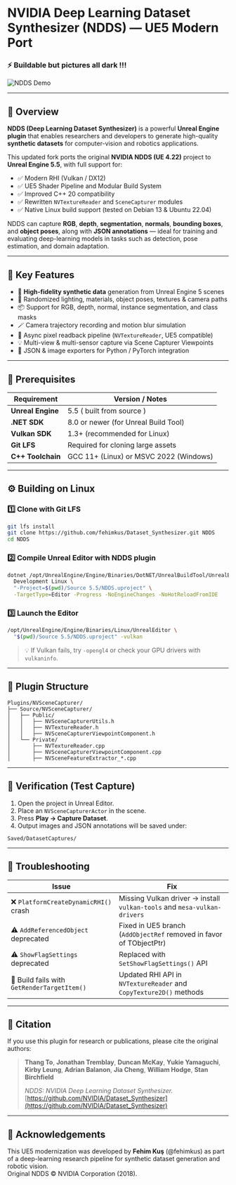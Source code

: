 # NVIDIA Deep Learning Dataset Synthesizer (NDDS) — **UE5 Modern Port**
### ⚡ Buildable but pictures all dark !!!

![NDDS Demo](./NDDSIntro.png)

---

## 🚀 Overview

**NDDS (Deep Learning Dataset Synthesizer)** is a powerful **Unreal Engine plugin** that enables researchers and developers to generate high-quality **synthetic datasets** for computer-vision and robotics applications.  

This updated fork ports the original **NVIDIA NDDS (UE 4.22)** project to **Unreal Engine 5.5**, with full support for:

- ✅ Modern RHI (Vulkan / DX12)  
- ✅ UE5 Shader Pipeline and Modular Build System  
- ✅ Improved C++ 20 compatibility  
- ✅ Rewritten `NVTextureReader` and `SceneCapturer` modules  
- ✅ Native Linux build support (tested on Debian 13 & Ubuntu 22.04)  

NDDS can capture **RGB**, **depth**, **segmentation**, **normals**, **bounding boxes**, and **object poses**, along with **JSON annotations** — ideal for training and evaluating deep-learning models in tasks such as detection, pose estimation, and domain adaptation.

---

## 🧠 Key Features

- 🎥 **High-fidelity synthetic data** generation from Unreal Engine 5 scenes  
- 🧩 Randomized lighting, materials, object poses, textures & camera paths  
- 📦 Support for RGB, depth, normal, instance segmentation, and class masks  
- 🪄 Camera trajectory recording and motion blur simulation  
- 🔁 Async pixel readback pipeline (`NVTextureReader`, UE5 compatible)  
- 💡 Multi-view & multi-sensor capture via Scene Capturer Viewpoints  
- 🧰 JSON & image exporters for Python / PyTorch integration  

---

## 🧩 Prerequisites

| Requirement | Version / Notes |
|--------------|----------------|
| **Unreal Engine** | 5.5 ( built from source ) |
| **.NET SDK** | 8.0 or newer (for Unreal Build Tool) |
| **Vulkan SDK** | 1.3+ (recommended for Linux) |
| **Git LFS** | Required for cloning large assets |
| **C++ Toolchain** | GCC 11+ (Linux) or MSVC 2022 (Windows) |

---

## ⚙️ Building on Linux

### 1️⃣ Clone with Git LFS
```bash
git lfs install
git clone https://github.com/fehimkus/Dataset_Synthesizer.git NDDS
cd NDDS
```

### 2️⃣ Compile Unreal Editor with NDDS plugin
```bash
dotnet /opt/UnrealEngine/Engine/Binaries/DotNET/UnrealBuildTool/UnrealBuildTool.dll \
  Development Linux \
  "-Project=$(pwd)/Source 5.5/NDDS.uproject" \
  -TargetType=Editor -Progress -NoEngineChanges -NoHotReloadFromIDE
```

### 3️⃣ Launch the Editor
```bash
/opt/UnrealEngine/Engine/Binaries/Linux/UnrealEditor \
  "$(pwd)/Source 5.5/NDDS.uproject" -vulkan
```

> 💡 If Vulkan fails, try `-opengl4` or check your GPU drivers with `vulkaninfo`.

---

## 🧱 Plugin Structure

```
Plugins/NVSceneCapturer/
├── Source/NVSceneCapturer/
│   ├── Public/
│   │   ├── NVSceneCapturerUtils.h
│   │   ├── NVTextureReader.h
│   │   ├── NVSceneCapturerViewpointComponent.h
│   └── Private/
│       ├── NVTextureReader.cpp
│       ├── NVSceneCapturerViewpointComponent.cpp
│       ├── NVSceneFeatureExtractor_*.cpp
```

---

## 🧪 Verification (Test Capture)

1. Open the project in Unreal Editor.  
2. Place an `NVSceneCapturerActor` in the scene.  
3. Press **Play → Capture Dataset**.  
4. Output images and JSON annotations will be saved under:

```
Saved/DatasetCaptures/
```

---

## 🧰 Troubleshooting

| Issue | Fix |
|--------|------|
| ❌ `PlatformCreateDynamicRHI()` crash | Missing Vulkan driver → install `vulkan-tools` and `mesa-vulkan-drivers` |
| ⚠️ `AddReferencedObject` deprecated | Fixed in UE5 branch (`AddObjectRef` removed in favor of TObjectPtr) |
| ⚠️ `ShowFlagSettings` deprecated | Replaced with `SetShowFlagSettings()` API |
| 🧩 Build fails with `GetRenderTargetItem()` | Updated RHI API in `NVTextureReader` and `CopyTexture2D()` methods |

---

## 🧠 Citation

If you use this plugin for research or publications, please cite the original authors:

> **Thang To**, **Jonathan Tremblay**, **Duncan McKay**, **Yukie Yamaguchi**, **Kirby Leung**, **Adrian Balanon**, **Jia Cheng**, **William Hodge**, **Stan Birchfield**  
>  
> *NDDS: NVIDIA Deep Learning Dataset Synthesizer.*  
> [https://github.com/NVIDIA/Dataset_Synthesizer](https://github.com/NVIDIA/Dataset_Synthesizer)

---

## 🧩 Acknowledgements

This UE5 modernization was developed by **Fehim Kuş** (@fehimkus) as part of a deep-learning research pipeline for synthetic dataset generation and robotic vision.  
Original NDDS © NVIDIA Corporation (2018).
